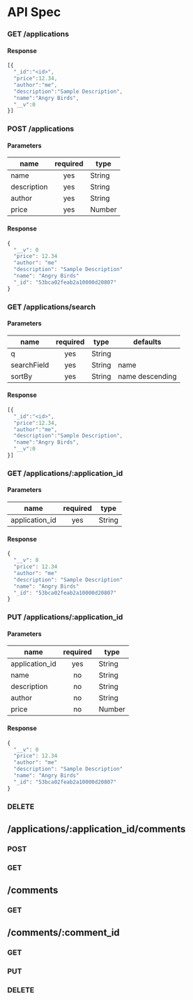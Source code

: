 API Spec
====

### GET /applications

#### Response
```javascript
[{
  "_id":"<id>",
  "price":12.34,
  "author":"me",
  "description":"Sample Description",
  "name":"Angry Birds",
  "__v":0
}]
```

### POST /applications
#### Parameters
| name          | required  | type  |
| ------------- |:-------------:| -----| 
| name     | yes | String | 
| description      | yes      |  String |
| author | yes    |    String |
| price | yes     |   Number |

#### Response
```javascript
{
  "__v": 0
  "price": 12.34
  "author": "me"
  "description": "Sample Description"
  "name": "Angry Birds"
  "_id": "53bca02feab2a10000d20807"
}
```

### GET /applications/search

#### Parameters
| name          | required  | type  | defaults
| ------------- |:-------------:| -----|  ---- |
| q     | yes | String |  |
| searchField      | yes      |  String | name |
| sortBy | yes    |    String | name descending |

#### Response
```javascript
[{
  "_id":"<id>",
  "price":12.34,
  "author":"me",
  "description":"Sample Description",
  "name":"Angry Birds",
  "__v":0
}]
```


### GET /applications/:application_id

#### Parameters
| name          | required  | type  | 
| ------------- |:-------------:| -----|  
| application_id     | yes | String | 

#### Response
```javascript
{
  "__v": 0
  "price": 12.34
  "author": "me"
  "description": "Sample Description"
  "name": "Angry Birds"
  "_id": "53bca02feab2a10000d20807"
}
```


### PUT /applications/:application_id

#### Parameters
| name          | required  | type  | 
| ------------- |:-------------:| -----|  
| application_id     | yes | String | 
| name     | no | String | 
| description     | no | String | 
| author     | no | String | 
| price     | no | Number | 

#### Response
```javascript
{
  "__v": 0
  "price": 12.34
  "author": "me"
  "description": "Sample Description"
  "name": "Angry Birds"
  "_id": "53bca02feab2a10000d20807"
}
```

### DELETE

## /applications/:application_id/comments
### POST
### GET

## /comments
### GET

## /comments/:comment_id
### GET
### PUT
### DELETE
